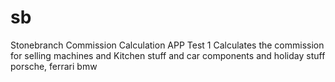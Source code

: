 # sb
Stonebranch Commission Calculation APP
Test 1
Calculates the commission for selling machines
and Kitchen stuff
and car components
and holiday stuff
porsche, ferrari
bmw
